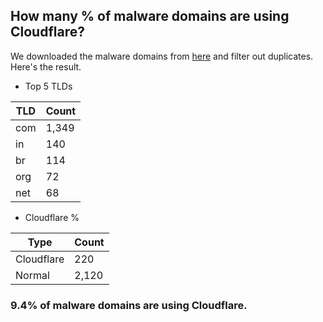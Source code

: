 ## How many % of malware domains are using Cloudflare?


We downloaded the malware domains from [here](https://urlhaus.abuse.ch) and filter out duplicates.
Here's the result.


[//]: # (start replacement)


- Top 5 TLDs

| TLD | Count |
| --- | --- |
| com | 1,349 |
| in | 140 |
| br | 114 |
| org | 72 |
| net | 68 |


- Cloudflare %

| Type | Count |
| --- | --- |
| Cloudflare | 220 |
| Normal | 2,120 |


### 9.4% of malware domains are using Cloudflare.